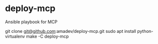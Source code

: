 # deploy-mcp

Ansible playbook for MCP

git clone git@github.com:amadev/deploy-mcp.git
sudo apt install python-virtualenv
make -C deploy-mcp
